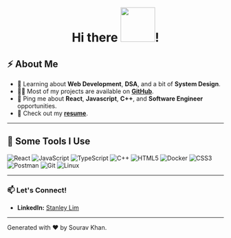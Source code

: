 <h1 align="center"> Hi there <img src="https://i.pinimg.com/originals/8a/a4/59/8aa4595fb24b6ed585dddac4622b2445.gif" width="80">!</h1>

## ⚡️ About Me
- 🧐 Learning about **Web Development**, **DSA**, and a bit of **System Design**.
- 👨‍💻 Most of my projects are available on **[GitHub](https://github.com/souravkhan12)**.
- 💬 Ping me about **React**, **Javascript**, **C++**, and **Software Engineer** opportunities.
- 📙 Check out my **[resume](https://drive.google.com/file/d/10NOt1pn2CvI92vk-pyvlIH9reCUiz5UL/view?usp=sharing)**.
---

## 🚀 Some Tools I Use
![React](https://img.shields.io/badge/-React-61DAFB?style=flat&logo=react&logoColor=white)
![JavaScript](https://img.shields.io/badge/-JavaScript-F7DF1E?style=flat&logo=javascript&logoColor=black)
![TypeScript](https://img.shields.io/badge/-TypeScript-007ACC?style=flat&logo=typescript&logoColor=white)
![C++](https://img.shields.io/badge/-C++-00599C?style=flat&logo=c%2B%2B&logoColor=white)
![HTML5](https://img.shields.io/badge/-HTML5-E34F26?style=flat&logo=html5&logoColor=white)
![Docker](https://img.shields.io/badge/-Docker-2496ED?style=flat&logo=docker&logoColor=white)
![CSS3](https://img.shields.io/badge/-CSS3-1572B6?style=flat&logo=css3&logoColor=white)
![Postman](https://img.shields.io/badge/-Postman-FF6C37?style=flat&logo=postman&logoColor=white)
![Git](https://img.shields.io/badge/-Git-F05032?style=flat&logo=git&logoColor=white)
![Linux](https://img.shields.io/badge/-Linux-FCC624?style=flat&logo=linux&logoColor=black)

---

### 📫 Let's Connect!
- **LinkedIn:** [Stanley Lim](https://www.linkedin.com/in/souravkhan1)

---
Generated with ❤️ by Sourav Khan.
